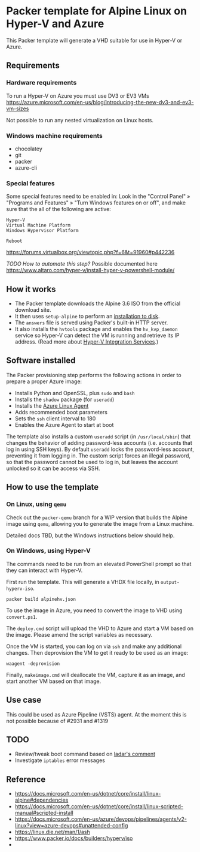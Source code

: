 # Packer template for Alpine Linux on Hyper-V and Azure

This Packer template will generate a VHD suitable for use in Hyper-V or Azure.

## Requirements
### Hardware requirements
To run a Hyper-V on Azure you must use DV3 or EV3 VMs
https://azure.microsoft.com/en-us/blog/introducing-the-new-dv3-and-ev3-vm-sizes

Not possible to run any nested virtualization on Linux hosts.
### Windows machine requirements
* chocolatey
* git
* packer
* azure-cli

### Special features
Some special features need to be enabled in:
Look in the "Control Panel" » "Programs and Features" » "Turn Windows features on or off", and make sure that the all of the following are active:

    Hyper-V
    Virtual Machine Platform
    Windows Hypervisor Platform

``Reboot``

https://forums.virtualbox.org/viewtopic.php?f=6&t=91960#p442236

*TODO* *How to automate this step?* Possible documented here https://www.altaro.com/hyper-v/install-hyper-v-powershell-module/
## How it works

- The Packer template downloads the Alpine 3.6 ISO from the official download site.
- It then uses `setup-alpine` to perform an [installation to disk](https://wiki.alpinelinux.org/wiki/Install_to_disk).
- The `answers` file is served using Packer's built-in HTTP server.
- It also installs the `hvtools` package and enables the `hv_kvp_daemon` service so Hyper-V can detect the VM is running and retrieve its IP address. (Read more about [Hyper-V Integration Services](https://docs.microsoft.com/en-us/windows-server/virtualization/hyper-v/manage/manage-hyper-v-integration-services#start-and-stop-an-integration-service-from-a-linux-guest).)

## Software installed

The Packer provisioning step performs the following actions in order to prepare a proper Azure image:

- Installs Python and OpenSSL, plus `sudo` and `bash`
- Installs the `shadow` package (for `useradd`)
- Installs the [Azure Linux Agent](https://github.com/Azure/WALinuxAgent/)
- Adds recommended boot parameters
- Sets the `ssh` client interval to 180
- Enables the Azure Agent to start at boot

The template also installs a custom `useradd` script (in `/usr/local/sbin`) that changes the behavior of adding password-less accounts (i.e. accounts that log in using SSH keys). By default `useradd` locks the password-less account, preventing it from logging in. The custom script forces an illegal password, so that the password cannot be used to log in, but leaves the account unlocked so it can be access via SSH.

## How to use the template

### On Linux, using `qemu`

Check out the `packer-qemu` branch for a WIP version that builds the Alpine image using `qemu`, allowing you to generate the image from a Linux machine.

Detailed docs TBD, but the Windows instructions below should help.

### On Windows, using Hyper-V

The commands need to be run from an elevated PowerShell prompt so that they can interact with Hyper-V.

First run the template. This will generate a VHDX file locally, in `output-hyperv-iso`.

```
packer build alpinehv.json
```

To use the image in Azure, you need to convert the image to VHD using `convert.ps1`.

The `deploy.cmd` script will upload the VHD to Azure and start a VM based on the image. Please amend the script variables as necessary.

Once the VM is started, you can log on via `ssh` and make any additional changes. Then deprovision the VM to get it ready to be used as an image:

```
waagent -deprovision
```

Finally, `makeimage.cmd` will deallocate the VM, capture it as an image, and start another VM based on that image.

## Use case
This could be used as Azure Pipeline (VSTS) agent.
At the moment this is not possible because of #2931 and #1319
## TODO

- Review/tweak boot command based on [ladar's comment](https://github.com/hashicorp/packer/issues/5049#issuecomment-343531173)
- Investigate `iptables` error messages

## Reference
* https://docs.microsoft.com/en-us/dotnet/core/install/linux-alpine#dependencies
* https://docs.microsoft.com/en-us/dotnet/core/install/linux-scripted-manual#scripted-install
* https://docs.microsoft.com/en-us/azure/devops/pipelines/agents/v2-linux?view=azure-devops#unattended-config
* https://linux.die.net/man/1/ash
* https://www.packer.io/docs/builders/hyperv/iso
* 